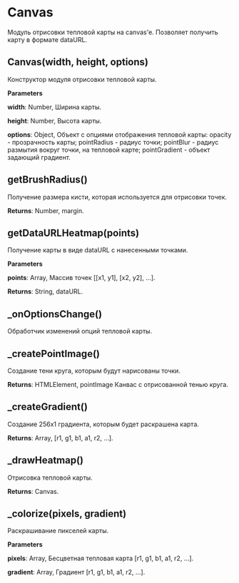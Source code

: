 Canvas
===

Модуль отрисовки тепловой карты на canvas'e. Позволяет получить карту в формате dataURL.

Canvas(width, height, options) 
-----------------------------
Конструктор модуля отрисовки тепловой карты.

**Parameters**

**width**: Number, Ширина карты.

**height**: Number, Высота карты.

**options**: Object, Объект с опциями отображения тепловой карты:
 opacity - прозрачность карты;
 pointRadius - радиус точки;
 pointBlur - радиус размытия вокруг точки, на тепловой карте;
 pointGradient - объект задающий градиент.


getBrushRadius() 
-----------------------------
Получение размера кисти, которая используется для отрисовки точек.

**Returns**: Number, margin.

getDataURLHeatmap(points) 
-----------------------------
Получение карты в виде dataURL с нанесенными точками.

**Parameters**

**points**: Array, Массив точек [[x1, y1], [x2, y2], ...].

**Returns**: String, dataURL.

_onOptionsChange() 
-----------------------------
Обработчик изменений опций тепловой карты.


_createPointImage() 
-----------------------------
Создание тени круга, которым будут нарисованы точки.

**Returns**: HTMLElement, pointImage Канвас с отрисованной тенью круга.

_createGradient() 
-----------------------------
Создание 256x1 градиента, которым будет раскрашена карта.

**Returns**: Array, [r1, g1, b1, a1, r2, ...].

_drawHeatmap() 
-----------------------------
Отрисовка тепловой карты.

**Returns**: Canvas.

_colorize(pixels, gradient) 
-----------------------------
Раскрашивание пикселей карты.

**Parameters**

**pixels**: Array, Бесцветная тепловая карта [r1, g1, b1, a1, r2, ...].

**gradient**: Array, Градиент [r1, g1, b1, a1, r2, ...].
